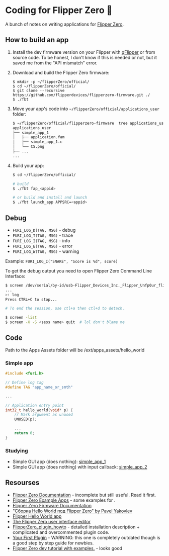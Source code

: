 # Coding for Flipper Zero :flipper:
A bunch of notes on writing applications for [Flipper Zero](https://flipperzero.one/).

## How to build an app

1. Install the dev firmware version on your Flipper with [qFlipper](https://github.com/flipperdevices/qFlipper) or from source code. To be honest, I don't know if this is needed or not, but it saved me from the "API mismatch" error.
2. Download and build the Flipper Zero firmware:
    ```
    $ mkdir -p ~/flipperZero/official/
    $ cd ~/flipperZero/official/
    $ git clone --recursive https://github.com/flipperdevices/flipperzero-firmware.git ./
    $ ./fbt
    ```
3. Move your app's code into `~/flipperZero/official/applications_user` folder:
    ```sh
    $ ~/flipperZero/official/flipperzero-firmware  tree applications_user
    applications_user
    ├── simple_app_1
    │   ├── application.fam
    │   ├── simple_app_1.c
    │   └── CS.png
    ├── ...
    ...
    ```
5. Build your app:

    ```sh
    $ cd ~/flipperZero/official/
    
    # build
    $ ./fbt fap_<appid>
    
    # or build and install and launch
    $ ./fbt launch_app APPSRC=<appid>
    ```

## Debug

* `FURI_LOG_D(TAG, MSG)` - debug
* `FURI_LOG_T(TAG, MSG)` - trace
* `FURI_LOG_I(TAG, MSG)` - info
* `FURI_LOG_E(TAG, MSG)` - error
* `FURI_LOG_W(TAG, MSG)` - warning

Example: `FURI_LOG_I("SNAKE", "Score is %d", score)`

To get the debug output you need to open Flipper Zero Command Line Interface:

```sh
$ screen /dev/serial/by-id/usb-Flipper_Devices_Inc._Flipper_Unfp0ur_flip_Unfp0ur-if00
...
>: log
Press CTRL+C to stop...

# To end the session, use ctl+a then ctl+d to detach.

$ screen -list
$ screen -X -S <sess name> quit  # lol don't blame me
```

## Code

Path to the Apps Assets folder will be /ext/apps_assets/hello_world

### Simple app

```c
#include <furi.h>

// Define log tag
#define TAG "app_name_or_smth"

...

// Application entry point
int32_t hello_world(void* p) {
    // Mark argument as unused
    UNUSED(p);

    ...
    return 0;
}
```

### Studying

* Simple GUI app (does nothing): [simple_app_1](studying/simple_app_1/)
* Simple GUI app (does nothing) with input callback: [simple_app_2](studying/simple_app_2/)

## Resourses
* [Flipper Zero Documentation](https://github.com/flipperdevices/flipperzero-firmware/tree/dev/documentation) - incomplete but still useful. Read it first.
* [Flipper Zero Example Apps](https://github.com/flipperdevices/flipperzero-firmware/tree/dev/applications/examples) - some examples for .
* [Flipper Zero Firmware Documentation](https://doxy.flipperzero.one/dev/index.html)
* ["Сборка Hello World под Flipper Zero" by Pavel Yakovlev](https://yakovlev.me/hello-flipper-zero/)
* [Flipper Hello World app](https://github.com/giolaq/helloflipper)
* [The Flipper Zero user interface editor](https://ilin.pt/stuff/fui-editor/)
* [FlipperZero_plugin_howto](https://github.com/csBlueChip/FlipperZero_plugin_howto) - detailed installation description + complicated and overcommented plugin code.
* [Your First Plugin](https://flipper.atmanos.com/docs/category/your-first-plugin) - WARNING: this one is completely outdated though is a good step by step guide for newbies.
* [Flipper Zero dev tutorial with examples.](https://github.com/m1ch3al/flipper-zero-dev-tutorial) - looks good
